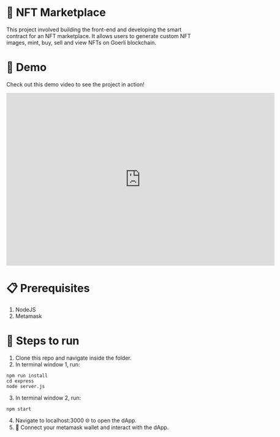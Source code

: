 # 🎨 NFT Marketplace
This project involved building the front-end and developing the smart contract for an NFT marketplace. It allows users to generate custom NFT images, mint, buy, sell and view NFTs on Goerli blockchain.

# 🎥 Demo
Check out this demo video to see the project in action!
<iframe width="700" height="450" src="https://www.youtube.com/embed/TucyCcSOrck" title="NFT Demo" frameborder="0" allow="accelerometer; autoplay; clipboard-write; encrypted-media; gyroscope; picture-in-picture; web-share" allowfullscreen></iframe>

# 📋 Prerequisites
1. NodeJS
2. Metamask

# 🚀 Steps to run
1. Clone this repo and navigate inside the folder.
2. In terminal window 1, run:

```
npm run install
cd express
node server.js
```

3. In terminal window 2, run:

```
npm start
```

4. Navigate to localhost:3000 🌐 to open the dApp.
5. 🤝 Connect your metamask wallet and interact with the dApp.